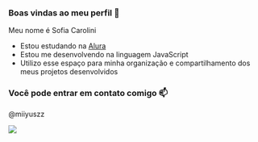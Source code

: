 ### Boas vindas ao meu perfil 💙

Meu nome é Sofia Carolini

- Estou estudando na [Alura](https://www.alura.com.br)
- Estou me desenvolvendo na linguagem JavaScript
- Utilizo esse espaço para minha organização e compartilhamento dos meus projetos desenvolvidos

### Você pode entrar em contato comigo 📫

@miiyuszz

![](https://media1.tenor.com/m/ywtXZPrfCNwAAAAC/woohoo-wet-owl.gif)

